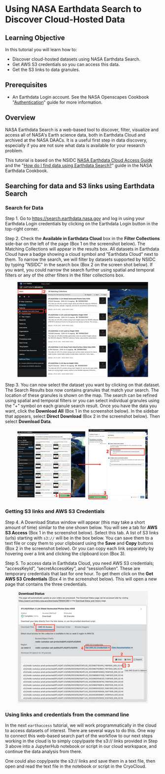 # Using NASA Earthdata Search to Discover Cloud-Hosted Data

## Learning Objective

In this tutorial you will learn how to:

- Discover cloud-hosted datasets using NASA Earthdata Search.  
- Get AWS S3 credentials so you can access this data.
- Get the S3 links to data granules.

## Prerequisites

- An Earthdata Login account. See the NASA Openscapes Cookbook "[Authentication](https://nasa-openscapes.github.io/earthdata-cloud-cookbook/appendix/authentication.html)" guide for more information. 

## Overview

NASA Earthdata Search is a web-based tool to discover, filter, visualize and access all of NASA's Earth science data, both in Earthdata Cloud and archived at the NASA DAACs. It is a useful first step in data discovery, especially if you are not sure what data is available for your research problem.

This tutorial is based on the NSIDC [NASA Earthdata Cloud Access Guide](https://nsidc.org/data/user-resources/help-center/nasa-earthdata-cloud-data-access-guide) and the "[How do I find data using Earthdata Search?](https://nasa-openscapes.github.io/earthdata-cloud-cookbook/how-tos/find-data/earthdata_search.html)" guide in the NASA Earthdata Cookbook. 


## Searching for data and S3 links using Earthdata Search

### Search for Data

Step 1. Go to https://search.earthdata.nasa.gov and log in using your Earthdata Login credentials by clicking on the Earthdata Login button in the top-right corner.

Step 2. Check the **Available in Earthdata Cloud** box in the **Filter Collections** side-bar on the left of the page (Box 1 on the screenshot below).  The Matching Collections will appear in the results box.  All datasets in Earthdata Cloud have a badge showing a cloud symbol and "Earthdata Cloud" next to them.  To narrow the search, we will filter by datasets supported by NSIDC by typing "NSIDC" in the search box (Box 2 on the screen shot below).  If you want, you could narrow the search further using spatial and temporal filters or any of the other filters in the filter collections box.

<figure>
<center>
    <img src='./images/Screenshot_EDSC_Searching_Cloud_Datasets.png' alt='Screenshot of Search for Cloud Datasets in Earthdata Search'/>
</center>
</figure>

Step 3. You can now select the dataset you want by clicking on that dataset.  The Search Results box now contains granules that match your search.  The location of these granules is shown on the map.  The search can be refined using spatial and temporal filters or you can select individual granules using the "+" symbol on each granule search result.  Once you have the data you want, click the **Download All** (Box 1 in the screenshot below). In the sidebar that appears, select **Direct Download** (Box 2 in the screenshot below). Then select **Download Data**.

<figure>
    <center>
        <img src='./images/Screenshot_EDSC_getting_s3_links_workflow.png' alt='Screenshot of getting S3 links'/>
    </center>
</figure>

### Getting S3 links and AWS S3 Credentials

Step 4.  A Download Status window will appear (this may take a short amount of time) similar to the one shown below.  You will see a tab for **AWS S3 Access** (Box 1 in the screenshot below). Select this tab. A list of S3 links (urls) starting with `s3://` will be in the box below.  You can save them to a text file or copy them to your clipboard using the **Save** and **Copy** buttons (Box 2 in the screenshot below). Or you can copy each link separately by hovering over a link and clicking the clipboard icon (Box 3).

Step 5.  To access data in Earthdata Cloud, you need AWS S3 credentials; “accessKeyId”, “secretAccessKey”, and “sessionToken”.  These are temporary credentials that last for one hour.  To get them click on the **Get AWS S3 Credentials** (Box 4 in the screenshot below).   This will open a new page that contains the three credentials.  

<figure>
    <center>
        <img src='./images/Screenshot_EDSC_S3_links_credentials.png' alt='Screenshot of S3 links and credentials'/>
    </center>
</figure>
    
### Using links and credentials from the command line

In the next `earthaccess` tutorial, we will work programmatically in the cloud to access datasets of interest. There are several ways to do this. One way to connect this web-based search part of the workflow to our next steps working in the cloud is to simply copy/paste the s3:// links provided in Step 3 above into a JupyterHub notebook or script in our cloud workspace, and continue the data analysis from there.

One could also copy/paste the s3:// links and save them in a text file, then open and read the text file in the notebook or script in the CryoCloud.